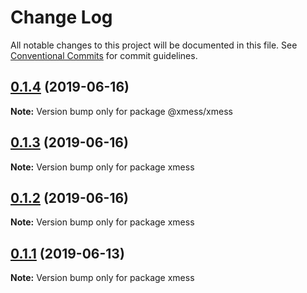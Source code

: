 # Change Log

All notable changes to this project will be documented in this file.
See [Conventional Commits](https://conventionalcommits.org) for commit guidelines.

## [0.1.4](https://github.com/ciklum-digital/xmess/compare/v0.1.3...v0.1.4) (2019-06-16)

**Note:** Version bump only for package @xmess/xmess





## [0.1.3](https://github.com/ciklum-digital/xmess/compare/v0.1.2...v0.1.3) (2019-06-16)

**Note:** Version bump only for package xmess





## [0.1.2](https://github.com/ciklum-digital/xmess/compare/v0.1.1...v0.1.2) (2019-06-16)

**Note:** Version bump only for package xmess





## [0.1.1](https://github.com/ciklum-digital/xmess/compare/v0.1.0...v0.1.1) (2019-06-13)

**Note:** Version bump only for package xmess
